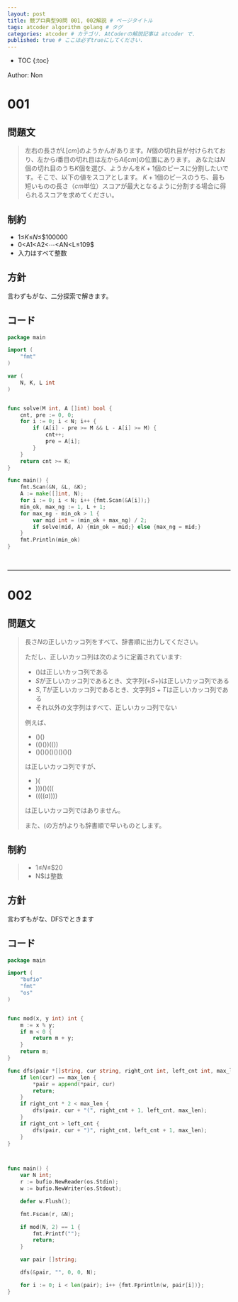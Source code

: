 ```yaml
---
layout: post
title: 競プロ典型90問 001, 002解説 # ページタイトル
tags: atcoder algorithm golang # タグ
categories: atcoder # カテゴリ. AtCoderの解説記事は atcoder で.
published: true # ここは必ずtrueにしてください.
---
```



* TOC
{:toc}

Author: Non　<!-- 自分の名前 -->

<!-- ↓↓↓↓↓ 記事内容 ↓↓↓↓↓ -->

# 001

## 問題文

> 左右の長さが$L[cm]$のようかんがあります。$N$個の切れ目が付けられており、左から$i$番目の切れ目は左から$Ai[cm]$の位置にあります。
> あなたは$N$個の切れ目のうち$K$個を選び、ようかんを$K+1$個のピースに分割したいです。そこで、以下の値をスコアとします。
> $K+1$個のピースのうち、最も短いものの長さ（$cm$単位）スコアが最大となるように分割する場合に得られるスコアを求めてください。

## 制約

- $1$≤$K$≤$N$≤$100000
- 0<A1<A2<$⋯$<AN<L$≤$109$
- 入力はすべて整数

## 方針

言わずもがな、二分探索で解きます。

## コード

```go
package main

import (
	"fmt"
)

var (
	N, K, L int
)


func solve(M int, A []int) bool {
	cnt, pre := 0, 0;
	for i := 0; i < N; i++ {
		if (A[i] - pre >= M && L - A[i] >= M) {
			cnt++;
			pre = A[i];
		}
	}
	return cnt >= K;
}

func main() {
	fmt.Scan(&N, &L, &K);
	A := make([]int, N);
	for i := 0; i < N; i++ {fmt.Scan(&A[i]);}
	min_ok, max_ng := 1, L + 1;
	for max_ng - min_ok > 1 {
		var mid int = (min_ok + max_ng) / 2;
		if solve(mid, A) {min_ok = mid;} else {max_ng = mid;}
	}
	fmt.Println(min_ok)
}
```

<br>

---

# 002

## 問題文

> 長さ$N$の正しいカッコ列をすべて、辞書順に出力してください。
> 
> ただし、正しいカッコ列は次のように定義されています:
> 
> - $()$は正しいカッコ列である
> - $S$が正しいカッコ列であるとき、文字列$(+S+)$は正しいカッコ列である
> - $S,T$が正しいカッコ列であるとき、文字列$S+T$は正しいカッコ列である
> - それ以外の文字列はすべて、正しいカッコ列でない
>
> 例えば、
> - $()()$
> - $(()())(())$
> - $()()()()()()()()$
>
> は正しいカッコ列ですが、
> - $)($
> - $)))()((($
> - $((((a))))$
>
> は正しいカッコ列ではありません。
> 
> また、$($の方が$)$よりも辞書順で早いものとします。

## 制約

> - $1$≤$N$≤$20
> - N$は整数

## 方針

言わずもがな、DFSでときます

## コード

```go
package main

import (
	"bufio"
	"fmt"
	"os"
)


func mod(x, y int) int {
	m := x % y;
	if m < 0 {
		return m + y;
	}
	return m;
}

func dfs(pair *[]string, cur string, right_cnt int, left_cnt int, max_len int) {
	if len(cur) == max_len {
		*pair = append(*pair, cur)
		return;
	}
	if right_cnt * 2 < max_len {
		dfs(pair, cur + "(", right_cnt + 1, left_cnt, max_len);
	}
	if right_cnt > left_cnt {
		dfs(pair, cur + ")", right_cnt, left_cnt + 1, max_len);
	}
}



func main() {
	var N int;
	r := bufio.NewReader(os.Stdin);
	w := bufio.NewWriter(os.Stdout);

	defer w.Flush();

	fmt.Fscan(r, &N);

	if mod(N, 2) == 1 {
		fmt.Printf("");
		return;
	}

	var pair []string;

	dfs(&pair, "", 0, 0, N);

	for i := 0; i < len(pair); i++ {fmt.Fprintln(w, pair[i])};
}
```


